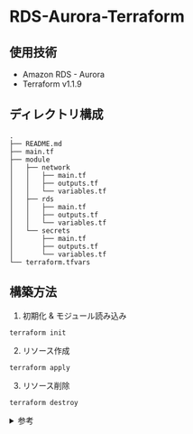 # RDS-Aurora-Terraform

## 使用技術
- Amazon RDS - Aurora
- Terraform v1.1.9

## ディレクトリ構成
```
.
├── README.md
├── main.tf
├── module
│   ├── network
│   │   ├── main.tf
│   │   ├── outputs.tf
│   │   └── variables.tf
│   ├── rds
│   │   ├── main.tf
│   │   ├── outputs.tf
│   │   └── variables.tf
│   └── secrets
│       ├── main.tf
│       ├── outputs.tf
│       └── variables.tf
└── terraform.tfvars
```

## 構築方法
1. 初期化 & モジュール読み込み
```
terraform init
```

2. リソース作成
```
terraform apply
```

3. リソース削除
```
terraform destroy
```

<details><summary>参考</summary>

- [TerraformでRDS\(Aurora Mysql\)の作成](https://zenn.dev/nicopin/books/58c922f51ea349/viewer/d98efb)
- [TerraformでAmazon Auroraクラスタを自動構築する\(基本編\) \- Qiita](https://qiita.com/neruneruo/items/a7c5f7fa80fbf9d6a828)

</details>
